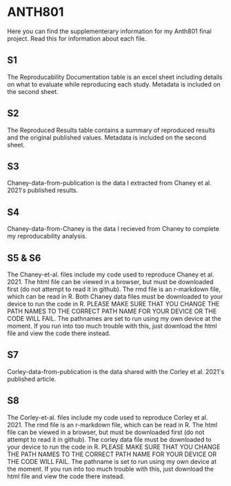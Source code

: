 # ANTH801

Here you can find the supplementerary information for my Anth801 final project. Read this for information about each file.

## S1
The Reproducability Documentation table is an excel sheet including details on what to evaluate while reproducing each study. Metadata is included on the second sheet.

## S2
The Reproduced Results table contains a summary of reproduced results and the original published values. Metadata is included on the second sheet. 

## S3
Chaney-data-from-publication is the data I extracted from Chaney et al. 2021's published results. 

## S4
Chaney-data-from-Chaney is the data I recieved from Chaney to complete my reproducability analysis.

## S5 & S6

The Chaney-et-al. files include my code used to reproduce Chaney et al. 2021. The html file can be viewed in a browser, but must be downloaded first (do not attempt to read it in github). The rmd file is an r-markdown file, which can be read in R.  Both Chaney data files must be downloaded to your device to run the code in R. PLEASE MAKE SURE THAT YOU CHANGE THE PATH NAMES TO THE CORRECT PATH NAME FOR YOUR DEVICE OR THE CODE WILL FAIL. The pathnames are set to run using my own device at the moment. If you run into too much trouble with this, just download the html file and view the code there instead.

## S7

Corley-data-from-publication is the data shared with the Corley et al. 2021's published article.

## S8

The Corley-et-al. files include my code used to reproduce Corley et al. 2021. The rmd file is an r-markdown file, which can be read in R. The html file can be viewed in a browser, but must be downloaded first (do not attempt to read it in github). The corley data file must be downloaded to your device to run the code in R. PLEASE MAKE SURE THAT YOU CHANGE THE PATH NAMES TO THE CORRECT PATH NAME FOR YOUR DEVICE OR THE CODE WILL FAIL. The pathname is set to run using my own device at the moment. If you run into too much trouble with this, just download the html file and view the code there instead.


